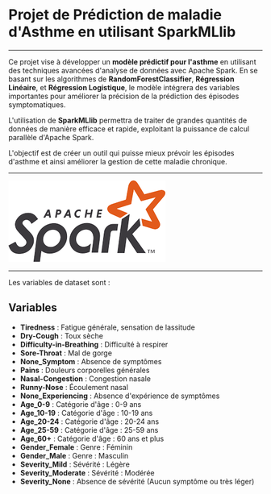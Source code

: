 # Projet de Prédiction de maladie d'Asthme en utilisant SparkMLlib
----

Ce projet vise à développer un **modèle prédictif pour l'asthme** en utilisant des techniques avancées d'analyse de données avec Apache Spark. En se basant sur les algorithmes de **RandomForestClassifier**, **Régression Linéaire**, et **Régression Logistique**, le modèle intégrera des variables importantes pour améliorer la précision de la prédiction des épisodes symptomatiques. 

L'utilisation de **SparkMLlib** permettra de traiter de grandes quantités de données de manière efficace et rapide, exploitant la puissance de calcul parallèle d'Apache Spark.

L'objectif est de créer un outil qui puisse mieux prévoir les épisodes d'asthme et ainsi améliorer la gestion de cette maladie chronique.

---
                                                                                        
![spark](spark.png)


----
Les variables de dataset sont :
## Variables 

- **Tiredness** : Fatigue générale, sensation de lassitude
- **Dry-Cough** : Toux sèche
- **Difficulty-in-Breathing** : Difficulté à respirer
- **Sore-Throat** : Mal de gorge
- **None_Symptom** : Absence de symptômes
- **Pains** : Douleurs corporelles générales
- **Nasal-Congestion** : Congestion nasale
- **Runny-Nose** : Écoulement nasal
- **None_Experiencing** : Absence d'expérience de symptômes
- **Age_0-9** : Catégorie d'âge : 0-9 ans
- **Age_10-19** : Catégorie d'âge : 10-19 ans
- **Age_20-24** : Catégorie d'âge : 20-24 ans
- **Age_25-59** : Catégorie d'âge : 25-59 ans
- **Age_60+** : Catégorie d'âge : 60 ans et plus
- **Gender_Female** : Genre : Féminin
- **Gender_Male** : Genre : Masculin
- **Severity_Mild** : Sévérité : Légère
- **Severity_Moderate** : Sévérité : Modérée
- **Severity_None** : Absence de sévérité (Aucun symptôme ou très léger)




